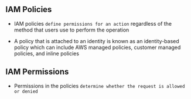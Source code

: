 ## IAM Policies

- IAM policies `define permissions for an action` regardless of the method that users use to perform the operation

- A policy that is attached to an identity is known as an identity-based policy which can include AWS managed policies, customer managed policies, and inline policies

## IAM Permissions

- Permissions in the policies `determine whether the request is allowed or denied`
